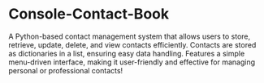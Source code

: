 # Console-Contact-Book
A Python-based contact management system that allows users to store, retrieve, update, delete, and view contacts efficiently. Contacts are stored as dictionaries in a list, ensuring easy data handling. Features a simple menu-driven interface, making it user-friendly and effective for managing personal or professional contacts!
